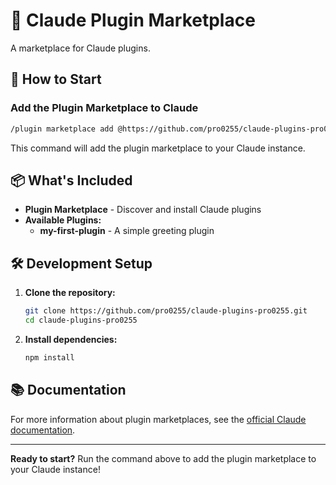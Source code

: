 # 🚀 Claude Plugin Marketplace

A marketplace for Claude plugins.

## 🎯 How to Start

### Add the Plugin Marketplace to Claude

```bash
/plugin marketplace add @https://github.com/pro0255/claude-plugins-pro0255
```

This command will add the plugin marketplace to your Claude instance.

## 📦 What's Included

- **Plugin Marketplace** - Discover and install Claude plugins
- **Available Plugins:**
  - **my-first-plugin** - A simple greeting plugin

## 🛠️ Development Setup

1. **Clone the repository:**

   ```bash
   git clone https://github.com/pro0255/claude-plugins-pro0255.git
   cd claude-plugins-pro0255
   ```

2. **Install dependencies:**

   ```bash
   npm install
   ```

## 📚 Documentation

For more information about plugin marketplaces, see the [official Claude documentation](https://docs.claude.com/en/docs/claude-code/plugin-marketplaces#how-to-configure-team-marketplaces).

---

**Ready to start?** Run the command above to add the plugin marketplace to your Claude instance!
